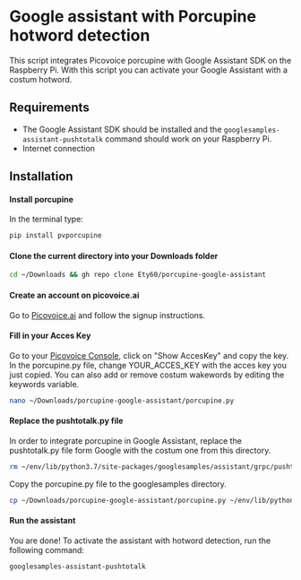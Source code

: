 # Google assistant with Porcupine hotword detection
This script integrates Picovoice porcupine with Google Assistant SDK on the Raspberry Pi. With this script you can activate your Google Assistant with a costum hotword.

## Requirements

- The Google Assistant SDK should be installed and the `googlesamples-assistant-pushtotalk` command should work on your Raspberry Pi.
- Internet connection

## Installation

#### Install porcupine
In the terminal type:
```sh
pip install pvporcupine
```

#### Clone the current directory into your Downloads folder
```sh
cd ~/Downloads && gh repo clone Ety60/porcupine-google-assistant
```

#### Create an account on picovoice.ai
Go to [Picovoice.ai](https://console.picovoice.ai/signup) and follow the signup instructions.

#### Fill in your Acces Key
Go to your [Picovoice Console](https://console.picovoice.ai/), click on "Show AccesKey" and copy the key.
In the porcupine.py file, change YOUR_ACCES_KEY with the acces key you just copied. You can also add or remove costum wakewords by editing the keywords variable.
```sh
nano ~/Downloads/porcupine-google-assistant/porcupine.py
```

#### Replace the pushtotalk.py file
In order to integrate porcupine in Google Assistant, replace the pushtotalk.py file form Google with the costum one from this directory.
```sh
rm ~/env/lib/python3.7/site-packages/googlesamples/assistant/grpc/pushtotalk.py && cp ~/Downloads/porcupine-google-assistant/pushtotalk.py ~/env/lib/python3.7/site-packages/googlesamples/assistant/grpc/
```
Copy the porcupine.py file to the googlesamples directory.
```sh
cp ~/Downloads/porcupine-google-assistant/porcupine.py ~/env/lib/python3.7/site-packages/googlesamples/assistant/grpc/
```

#### Run the assistant
You are done! To activate the assistant with hotword detection, run the following command:
```sh
googlesamples-assistant-pushtotalk
```



